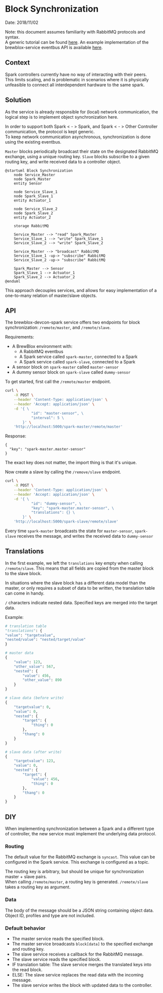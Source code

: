 # Block Synchronization
Date: 2018/11/02

Note: this document assumes familiarity with RabbitMQ protocols and syntax. <br>
A generic tutorial can be found [here][rabbitmq-tutorial]. An example implementation of the brewblox-service eventbus API is available [here][boilerplate-main].

## Context

Spark controllers currently have no way of interacting with their peers. <br>
This limits scaling, and is problematic in scenarios where it is physically unfeasible to connect all interdependent hardware to the same spark.

## Solution

As the service is already responsible for (local) network communication, the logical step is to implement object synchronization here.

In order to support both Spark < - > Spark, and Spark < - > Other Controller communication, the protocol is kept generic. <br>
To keep network communication asynchronous, synchronization is done using the existing eventbus.

`Master` blocks periodically broadcast their state on the designated RabbitMQ exchange, using a unique routing key.
`Slave` blocks subscribe to a given routing key, and write received data to a controller object.

```plantuml
@startuml Block Synchronization
    node Service_Master
    node Spark_Master
    entity Sensor

    node Service_Slave_1
    node Spark_Slave_1
    entity Actuator_1

    node Service_Slave_2
    node Spark_Slave_2
    entity Actuator_2

    storage RabbitMQ

    Service_Master --> "read" Spark_Master
    Service_Slave_1 --> "write" Spark_Slave_1
    Service_Slave_2 --> "write" Spark_Slave_2

    Service_Master --> "broadcast" RabbitMQ
    Service_Slave_1 -up-> "subscribe" RabbitMQ
    Service_Slave_2 -up-> "subscribe" RabbitMQ

    Spark_Master --> Sensor
    Spark_Slave_1 --> Actuator_1
    Spark_Slave_2 --> Actuator_2
@enduml
```

This approach decouples services, and allows for easy implementation of a one-to-many relation of master/slave objects.

## API

The brewblox-devcon-spark service offers two endpoints for block synchronization: `/remote/master`, and `/remote/slave`.

Requirements:
- A BrewBlox environment with:
    - A RabbitMQ eventbus
    - A Spark service called `spark-master`, connected to a Spark
    - A Spark service called `spark-slave`, connected to a Spark
- A sensor block on `spark-master` called `master-sensor`
- A dummy sensor block on `spark-slave` called `dummy-sensor`


To get started, first call the `/remote/master` endpoint.

```bash
curl \
    -X POST \
    --header 'Content-Type: application/json' \
    --header 'Accept: application/json' \
    -d '{ \
            "id": "master-sensor", \
            "interval": 5 \
        }' \
    'http://localhost:5000/spark-master/remote/master'
```

Response:
```
{
  "key": "spark-master.master-sensor"
}
```

The exact key does not matter, the import thing is that it's unique.

Now create a slave by calling the `/remove/slave` endpoint.

```bash
curl \
    -X POST \
    --header 'Content-Type: application/json' \
    --header 'Accept: application/json' \
    -d '{ \
            "id": "dummy-sensor", \
            "key": "spark-master.master-sensor", \
            "translations": {} \
        }' \
    'http://localhost:5000/spark-slave/remote/slave'
```

Every time `spark-master` broadcasts the state for `master-sensor`, `spark-slave` receives the message, and writes the received data to `dummy-sensor`

## Translations

In the first example, we left the `translations` key empty when calling `/remote/slave`. This means that all fields are copied from the master block to the slave block.

In situations where the slave block has a different data model than the master, or only requires a subset of data to be written, the translation table can come in handy.

`/` characters indicate nested data. Specified keys are merged into the target data.

Example:
```python
# translation table
"translations": {
"value": "targetvalue",
"nested/value": "nested/target/value"
}

# master data
{
    "value": 123,
    "other_value": 567,
    "nested": {
        "value": 456,
        "other_value": 890
    }
}

# slave data (before write)
{
    "targetvalue": 0,
    "value": 0,
    "nested": {
        "target": {
            "thing": 0
        },
        "thang": 0
    }
}

# slave data (after write)
{
    "targetvalue": 123,
    "value": 0,
    "nested": {
        "target": {
            "value": 456,
            "thing": 0
        },
        "thang": 0
    }
}
```

## DIY

When implementing synchronization between a Spark and a different type of controller, the new service must implement the underlying data protocol.

### Routing

The default value for the RabbitMQ exchange is `syncast`. This value can be configured in the Spark service. This exchange is configured as a topic.

The routing key is arbitrary, but should be unique for synchronization master + slave pairs. <br>
When calling `/remote/master`, a routing key is generated. `/remote/slave` takes a routing key as argument.

### Data

The body of the message should be a JSON string containing object data. Object ID, profiles and type are not included.

### Default behavior

- The master service reads the specified block.
- The master service broadcasts `block[data]` to the specified exchange and routing key.
- The slave service receives a callback for the RabbitMQ message.
- The slave service reads the specified block.
- IF translation table: The slave service merges the translated keys into the read block.
- ELSE: The slave service replaces the read data with the incoming message.
- The slave service writes the block with updated data to the controller.


[rabbitmq-tutorial]: https://www.rabbitmq.com/tutorials/tutorial-three-python.html
[boilerplate-main]: https://github.com/BrewBlox/brewblox-boilerplate/blob/develop/YOUR_PACKAGE/__main__.py
